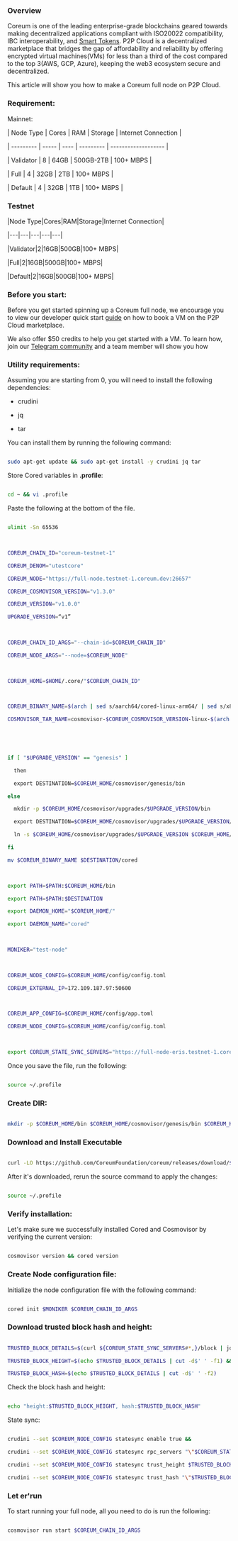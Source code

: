 ### Overview 

Coreum is one of the leading enterprise-grade blockchains geared towards making decentralized applications compliant with ISO20022 compatibility, IBC interoperability, and [Smart Tokens](https://www.coreum.com/smart-tokens). P2P Cloud is a decentralized marketplace that bridges the gap of affordability and reliability by offering encrypted virtual machines(VMs) for less than a third of the cost compared to the top 3(AWS, GCP, Azure), keeping the web3 ecosystem secure and decentralized. 

This article will show you how to make a Coreum full node on P2P Cloud. 

### Requirement:

Mainnet:

| Node Type | Cores | RAM | Storage | Internet Connection |

| --------- | ----- | ---- | --------- | ------------------- |

| Validator | 8 | 64GB | 500GB-2TB | 100+ MBPS |

| Full | 4 | 32GB | 2TB | 100+ MBPS |

| Default | 4 | 32GB | 1TB | 100+ MBPS |

  

### Testnet

  

|Node Type|Cores|RAM|Storage|Internet Connection|

|---|---|---|---|---|

|Validator|2|16GB|500GB|100+ MBPS|

|Full|2|16GB|500GB|100+ MBPS|

|Default|2|16GB|500GB|100+ MBPS|

  

### Before you start:

Before you get started spinning up a Coreum full node, we encourage you to view our developer quick start [guide](https://p2pcloud.io/docs/developer-hub/developer-quick-start/) on how to book a VM on the P2P Cloud marketplace.  

  

We also offer $50 credits to help you get started with a VM. To learn how, join our [Telegram community](http://t.me/p2pcloud) and a team member will show you how


### Utility requirements:

Assuming you are starting from 0, you will need to install the following dependencies:

- crudini

- jq

- tar

  

You can install them by running the following command:

```bash

sudo apt-get update && sudo apt-get install -y crudini jq tar

```

Store Cored variables in **.profile**:

```bash 

cd ~ && vi .profile

```

Paste the following at the bottom of the file.

```bash

ulimit -Sn 65536

  

COREUM_CHAIN_ID="coreum-testnet-1"

COREUM_DENOM="utestcore"

COREUM_NODE="https://full-node.testnet-1.coreum.dev:26657"

COREUM_COSMOVISOR_VERSION="v1.3.0"

COREUM_VERSION="v1.0.0"

UPGRADE_VERSION=“v1”

  

COREUM_CHAIN_ID_ARGS="--chain-id=$COREUM_CHAIN_ID"

COREUM_NODE_ARGS="--node=$COREUM_NODE"

  

COREUM_HOME=$HOME/.core/"$COREUM_CHAIN_ID"

  

COREUM_BINARY_NAME=$(arch | sed s/aarch64/cored-linux-arm64/ | sed s/x86_64/cored-linux-amd64/)

COSMOVISOR_TAR_NAME=cosmovisor-$COREUM_COSMOVISOR_VERSION-linux-$(arch | sed s/aarch64/arm64/ | sed s/x86_64/amd64/).tar.gz

  

  

if [ "$UPGRADE_VERSION" == "genesis" ]

  then

  export DESTINATION=$COREUM_HOME/cosmovisor/genesis/bin

else

  mkdir -p $COREUM_HOME/cosmovisor/upgrades/$UPGRADE_VERSION/bin

  export DESTINATION=$COREUM_HOME/cosmovisor/upgrades/$UPGRADE_VERSION/bin

  ln -s $COREUM_HOME/cosmovisor/upgrades/$UPGRADE_VERSION $COREUM_HOME/cosmovisor/current

fi

mv $COREUM_BINARY_NAME $DESTINATION/cored

  

export PATH=$PATH:$COREUM_HOME/bin

export PATH=$PATH:$DESTINATION

export DAEMON_HOME="$COREUM_HOME/"

export DAEMON_NAME="cored"

  

MONIKER="test-node"

  

COREUM_NODE_CONFIG=$COREUM_HOME/config/config.toml

COREUM_EXTERNAL_IP=172.109.187.97:50600

  

COREUM_APP_CONFIG=$COREUM_HOME/config/app.toml

COREUM_NODE_CONFIG=$COREUM_HOME/config/config.toml

  

export COREUM_STATE_SYNC_SERVERS="https://full-node-eris.testnet-1.coreum.dev:26657,https://full-node-pluto.testnet-1.coreum.dev:26657"

```

Once you save the file, run the following:

```bash

source ~/.profile

```

### Create DIR:

```bash

mkdir -p $COREUM_HOME/bin $COREUM_HOME/cosmovisor/genesis/bin $COREUM_HOME/cosmovisor/upgrades $COREUM_HOME/data

```

### Download and Install Executable 

```bash

curl -LO https://github.com/CoreumFoundation/coreum/releases/download/$COREUM_VERSION/$COREUM_BINARY_NAME && chmod +x ./cored-linux-amd64 && curl -LOf https://github.com/cosmos/cosmos-sdk/releases/download/cosmovisor%2F$COREUM_COSMOVISOR_VERSION/$COSMOVISOR_TAR_NAME && mkdir cosmovisor-binaries && tar -xvf "$COSMOVISOR_TAR_NAME" -C cosmovisor-binaries && mv "cosmovisor-binaries/cosmovisor" $COREUM_HOME/bin/cosmovisor && rm "$COSMOVISOR_TAR_NAME" && rm -r cosmovisor-binaries

```

After it's downloaded, rerun the source command to apply the changes:  

```bash

source ~/.profile

```

### Verify installation:

Let's make sure we successfully installed Cored and Cosmovisor by verifying the current version:

```bash

cosmovisor version && cored version

```

### Create Node configuration file:

Initialize the node configuration file with the following command:

```bash

cored init $MONIKER $COREUM_CHAIN_ID_ARGS

```

### Download trusted block hash and height:

```bash

TRUSTED_BLOCK_DETAILS=$(curl ${COREUM_STATE_SYNC_SERVERS#*,}/block | jq -r '.result.block.header.height + "\n" + .result.block_id.hash') &&

TRUSTED_BLOCK_HEIGHT=$(echo $TRUSTED_BLOCK_DETAILS | cut -d$' ' -f1) &&

TRUSTED_BLOCK_HASH=$(echo $TRUSTED_BLOCK_DETAILS | cut -d$' ' -f2)

```

Check the block hash and height: 

```bash

echo "height:$TRUSTED_BLOCK_HEIGHT, hash:$TRUSTED_BLOCK_HASH"

```

State sync:

``` bash

crudini --set $COREUM_NODE_CONFIG statesync enable true &&

crudini --set $COREUM_NODE_CONFIG statesync rpc_servers "\"$COREUM_STATE_SYNC_SERVERS\"" &&

crudini --set $COREUM_NODE_CONFIG statesync trust_height $TRUSTED_BLOCK_HEIGHT &&

crudini --set $COREUM_NODE_CONFIG statesync trust_hash "\"$TRUSTED_BLOCK_HASH\""

```

### Let er'run

To start running your full node, all you need to do is run the following:

```bash

cosmovisor run start $COREUM_CHAIN_ID_ARGS

```
